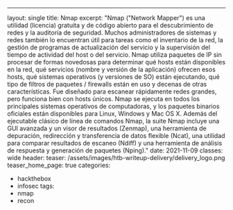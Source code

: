 ---
layout: single
title: Nmap
excerpt: "Nmap ("Network Mapper") es una utilidad (licencia) gratuita y de código abierto para el descubrimiento de redes y la auditoría de seguridad. Muchos administradores de sistemas y redes también lo encuentran útil para tareas como el inventario de la red, la gestión de programas de actualización del servicio y la supervisión del tiempo de actividad del host o del servicio. Nmap utiliza paquetes de IP sin procesar de formas novedosas para determinar qué hosts están disponibles en la red, qué servicios (nombre y versión de la aplicación) ofrecen esos hosts, qué sistemas operativos (y versiones de SO) están ejecutando, qué tipo de filtros de paquetes / firewalls están en uso y decenas de otras características. Fue diseñado para escanear rápidamente redes grandes, pero funciona bien con hosts únicos. Nmap se ejecuta en todos los principales sistemas operativos de computadoras, y los paquetes binarios oficiales están disponibles para Linux, Windows y Mac OS X. Además del ejecutable clásico de línea de comandos Nmap, la suite Nmap incluye una GUI avanzada y un visor de resultados (Zenmap), una herramienta de depuración, redirección y transferencia de datos flexible (Ncat), una utilidad para comparar resultados de escaneo (Ndiff) y una herramienta de análisis de respuesta y generación de paquetes (Nping)."
date: 2021-11-09
classes: wide
header:
  teaser: /assets/images/htb-writeup-delivery/delivery_logo.png
  teaser_home_page: true
categories:
  - hackthebox
  - infosec
tags:  
  - nmap
  - recon
